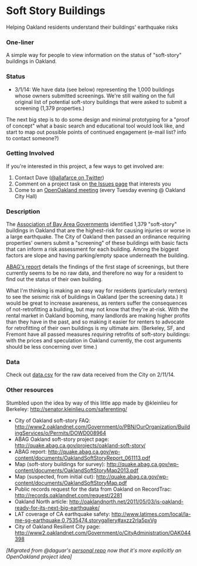 Soft Story Buildings
====================

Helping Oakland residents understand their buildings' earthquake risks

### One-liner
A simple way for people to view information on the status of "soft-story" buildings in Oakland.

### Status
- 3/1/14: We have data (see below) representing the 1,000 buildings whose owners submitted screenings. We're still waiting on the full original list of potential soft-story buildings that were asked to submit a screening (1,379 properties.)

The next big step is to do some design and minimal prototyping for a "proof of concept" what a basic search and educational tool would look like, and start to map out possible points of continued engagement (e-mail list? info to contact someone?)

### Getting Involved

If you're interested in this project, a few ways to get involved are:

1. Contact Dave ([@allafarce on Twitter](https://twitter.com/allafarce))
1. Comment on a project task on [the Issues page](https://github.com/openoakland/soft-story-buildings/issues) that interests you
1. Come to an [OpenOakland meeting](http://www.meetup.com/OpenOakland/) (every Tuesday evening @ Oakland City Hall)

### Description
The [Association of Bay Area Governments](http://quake.abag.ca.gov/projects/oakland-soft-story/) identified 1,379 "soft-story" buildings in Oakland that are the highest-risk for causing injuries or worse in a large earthquake. The City of Oakland then passed an ordinance requiring properties' owners submit a "screening" of these buildings with basic facts that can inform a risk assessment for each building. Among the biggest factors are slope and having parking/empty space underneath the building.

[ABAG's report](http://quake.abag.ca.gov/wp-content/documents/OaklandSoftStoryReport_061113.pdf) details the findings of the first stage of screenings, but there currently seems to be no raw data, and therefore no way for a resident to find out the status of their own building.

What I'm thinking is making an easy way for residents (particularly renters) to see the seismic risk of buildings in Oakland (per the screening data.) It would be great to increase awareness, as renters suffer the consequences of not-retrofitting a building, but may not know that they're at-risk. With the rental market in Oakland booming, many landlords are making higher profits than they have in the past, and so making it easier for renters to advocate for retrofitting of their own buildings is my ultimate aim. (Berkeley, SF, and Fremont have all passed measures *requiring* retrofits of soft-story buildings: with the prices and speculation in Oakland currently, the cost arguments should be less concerning over time.)

### Data

Check out [data.csv](data.csv) for the raw data received from the City on 2/11/14.

### Other resources
Stumbled upon the idea by way of this little app made by @kleinlieu for Berkeley:
http://senator.kleinlieu.com/saferenting/

- City of Oakland soft-story FAQ: http://www2.oaklandnet.com/Government/o/PBN/OurOrganization/BuildingServices/o/Permits/DOWD008964
- ABAG Oakland soft-story project page: http://quake.abag.ca.gov/projects/oakland-soft-story/ 
- ABAG report: http://quake.abag.ca.gov/wp-content/documents/OaklandSoftStoryReport_061113.pdf 
- Map (soft-story buildings for survey): http://quake.abag.ca.gov/wp-content/documents/OaklandSoftStoryMap2013.pdf 
- Map (suspected, from initial cut): http://quake.abag.ca.gov/wp-content/documents/OaklandSoftStoryMap.pdf 
- Public records request for the data from Oakland on RecordTrac: http://records.oaklandnet.com/request/2281 
- Oakland North article: http://oaklandnorth.net/2011/05/03/is-oakland-ready-for-its-next-big-earthquake/
- LAT coverage of CA earthquake safety: http://www.latimes.com/local/la-me-sg-earthquake,0,7535474.storygallery#axzz2rIa5pxVg 
- City of Oakland Resilient City page: http://www2.oaklandnet.com/Government/o/CityAdministration/OAK044398 

*[Migrated from @daguar's [personal repo](https://github.com/daguar/ideas/issues/8) now that it's more explicitly an OpenOakland project idea]*
